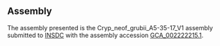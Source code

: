 

Assembly
--------

The assembly presented is the Cryp\_neof\_grubii\_A5-35-17\_V1 assembly
submitted to [INSDC](http://www.insdc.org) with the assembly accession
[GCA\_002222215.1](http://www.ebi.ac.uk/ena/data/view/GCA_002222215.1).
